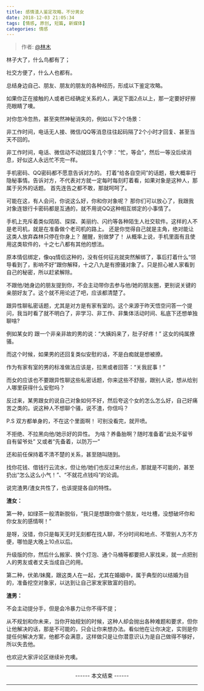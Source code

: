 ```yaml
---
title: 感情渣人鉴定攻略，不分男女
date: 2018-12-03 21:05:34
tags: [情感, 原创, 短篇, 新媒体]
categories: 情感
---
```


> 作者: [@林木](http://weibo.com/paigu77)

林子大了，什么鸟都有了；

社交方便了，什么人也都有。

总结身边自己、朋友、朋友的朋友的各种经历，形成以下鉴定攻略。 

如果你正在接触的人或者已经确定关系的人，满足下面2点以上，那一定要好好擦亮眼睛了噢。

对你忽冷忽热，甚至突然神秘消失的，例如以下2个场景：

非工作时间，电话无人接、微信/QQ等消息往往起码隔了2个小时才回复、甚至当天不回的。

非工作时间，电话、微信动不动就回复几个字：“忙，等会”，然后一等没后续消息，好似这人永远忙不完一样。

手机密码、QQ密码都不愿意告诉对方的。 打着“给各自空间”的话题，极大概率行隐秘事情。告诉对方，不代表对方就一定每时每刻盯着看，如果对象是这种人，那属于另外的话题。 首先连告之都不敢，那就呵呵了。

可能在这，有人会问，你说这么好，你和你对象呢？ 那你们可以放心了，我跟我对象连银行卡密码都是互通的，就不用说QQ这种相互绑定的小事情了。 

手机上充斥着类似陌陌、探探、美丽约、闪约等各种陌生人社交软件。这样的人不是老司机，就是在准备做个老司机的路上。 还是你觉得自己就是主角，绝对能让这类人放弃森林只停在你身上？ 醒醒，别做梦了！  从概率上说，手机里面有且使用这类软件的，十之七八都有其他的想法。

原本情侣绑定，像qq情侣这种的，没有任何征兆就突然解绑了，事后打着什么“领导看到了，影响不好”跟你解释，十之八九是有撩骚对象了。只是担心被人家看到自己的秘密，所以赶紧解除。

不跟他/她身边的朋友提到你，不会主动带你去参与他/她的朋友圈，更别说关键的亲朋好友了。这个就不用论述了吧，应该都清楚了。

跟异性聊私密话题，尤其是对方是有家有室的。这个来源于昨天悟空问答一个提问，我当时看了就不明白了，非学习、非工作、非集体活动时间、私底下还想单独聊啥? 

例如某女的 跟一个非亲非故的男的说：“大姨妈来了，肚子好疼！” 这女的纯属撩骚。 

而这个时候，如果男的还回复类似安慰的话，不是白痴就是想被撩。 

作为有家有室的男的标准做法应该是，拉黑或者回答：“关我屁事！”

而女的应该也不要跟异性聊这些私密话题，你来这些不舒服，跟别人说，想从给别人哪里获得什么安慰吗？

反过来，某男跟女的说自己对象如何不好，然后夸这个女的怎么怎么好，自己好痛苦之类的。说这种人不想聊个骚，说不渣，你信吗？

P.S 双方都单身的，不在这个里面啊！ 可别没看完，就开喷。

不拒绝、不拉黑向他/她示好的异性。 为啥？养备胎啊？随时准备着“此处不留爷自有留爷处” 又或者“先备着，以防万一”

还和前任保持着不清不楚的关系，甚至随叫随到。

找你花钱、借钱行云流水，但让他/她们也反过来付出点，那就是不可能的，甚至扔出“怎么这么小气！”、“不就花点钱吗”的论调。

说完渣男/渣女共性了，也该提提各自的特性。

**渣女：**

第一种，如绿茶一般清新脱俗，“我只是想跟你做个朋友，吐吐槽，没想破坏你和你女友的感情啊！” 

是呀，没错，你只是每天无时无刻都在找人聊，不分时间和地点、不管别人方不方便，哪怕是大晚上10点以后。  

升级版的你，然后什么搬家、换个灯泡、通个马桶等都要把人家找来，就一点把别人的男友或者丈夫当成自己的用。 

第二种，伏弟/妹魔，跟这类人在一起，尤其在婚姻中，属于典型的以结婚为目的，准备挖空对象家，以达到让自己家发家致富的目的。 

**渣男：**

不会主动提分手，但是会冷暴力让你不得不提； 

从不规划和你未来，当你开始规划的时候，这种人却会抛出各种难题和要求，但你让他解决的话，那是不可能的，只会让你来想办法。看似他在让你决定，实则是你提任何解决方案，他都不会满意，这样做只是让你潜意识认为是自己做得不够好，所以失去他。

也欢迎大家评论区继续补充噢。

---

<center> ------ 本文结束 ------ </center>

---
